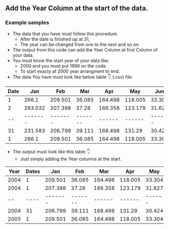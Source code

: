 ## Add the Year Column at the start of the data.

### Example samples
 -   The data that you have must follow this procedure.
     - After the date is finished up at 31,
     - The year can be changed from one to the next and so on.
 - The output from this code can add the Year Column at first Column of your data.
 - You must know the start year of your data like:
    - 2000 and you must put 1999 on the code.
    - To start exacty at 2000 year arrangment to end.
 - The data You have must look like below table :point_down: (.csv) file.

| Date |    Jan   |    Feb   |    Mar   |    Apr   |    May   |    Jun   |
|------|----------|----------|----------|----------|----------|----------|
|  1   |  266.1   |  209.501 |  36.085  |  164.498 |  118.005 |  33.304  |  
|  2   | 263.032  |  207.398 |  37.28   |  166.358 |  123.179 |  31.627  | 
|  --  | -------  |  ------- |  ------- |  ------  |  ------  |  ------  | 
|  31  | 231.583  |  206.799 |  39.111  |  168.498 |  131.29  |  30.424  | 
|  1   |  266.1   |  209.501 |  36.085  |  164.498 |  118.005 |  33.304  |  

- The output must look like this table :point_down:
   - Just simply adding the Year columns at the start.

| Year | Dates |    Jan   |    Feb   |    Mar   |    Apr   |    May   |
|------|-------|----------|----------|----------|----------|----------|
| 2004 |  1    |  209.501 |  36.085  |  164.498 |  118.005 |  33.304  |  
| 2004 |  1    |  207.398 |  37.28   |  166.358 |  123.179 |  31.627  | 
|  --  | ----  |  ------- |  ------- |  ------  |  ------  |  ------  | 
| 2004 | 31    |  206.799 |  39.111  |  168.498 |  131.29  |  30.424  | 
| 2005 |  1    |  209.501 |  36.085  |  164.498 |  118.005 |  33.304  | 
